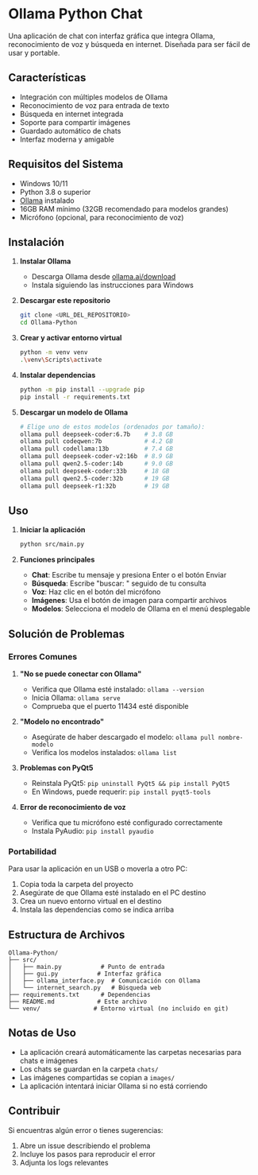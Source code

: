 # Ollama Python Chat

Una aplicación de chat con interfaz gráfica que integra Ollama, reconocimiento de voz y búsqueda en internet. Diseñada para ser fácil de usar y portable.

## Características

- Integración con múltiples modelos de Ollama
- Reconocimiento de voz para entrada de texto
- Búsqueda en internet integrada
- Soporte para compartir imágenes
- Guardado automático de chats
- Interfaz moderna y amigable

## Requisitos del Sistema

- Windows 10/11
- Python 3.8 o superior
- [Ollama](https://ollama.ai/download) instalado
- 16GB RAM mínimo (32GB recomendado para modelos grandes)
- Micrófono (opcional, para reconocimiento de voz)

## Instalación

1. **Instalar Ollama**
   - Descarga Ollama desde [ollama.ai/download](https://ollama.ai/download)
   - Instala siguiendo las instrucciones para Windows

2. **Descargar este repositorio**
   ```bash
   git clone <URL_DEL_REPOSITORIO>
   cd Ollama-Python
   ```

3. **Crear y activar entorno virtual**
   ```bash
   python -m venv venv
   .\venv\Scripts\activate
   ```

4. **Instalar dependencias**
   ```bash
   python -m pip install --upgrade pip
   pip install -r requirements.txt
   ```

5. **Descargar un modelo de Ollama**
   ```bash
   # Elige uno de estos modelos (ordenados por tamaño):
   ollama pull deepseek-coder:6.7b    # 3.8 GB
   ollama pull codeqwen:7b            # 4.2 GB
   ollama pull codellama:13b          # 7.4 GB
   ollama pull deepseek-coder-v2:16b  # 8.9 GB
   ollama pull qwen2.5-coder:14b      # 9.0 GB
   ollama pull deepseek-coder:33b     # 18 GB
   ollama pull qwen2.5-coder:32b      # 19 GB
   ollama pull deepseek-r1:32b        # 19 GB
   ```

## Uso

1. **Iniciar la aplicación**
   ```bash
   python src/main.py
   ```

2. **Funciones principales**
   - **Chat**: Escribe tu mensaje y presiona Enter o el botón Enviar
   - **Búsqueda**: Escribe "buscar: " seguido de tu consulta
   - **Voz**: Haz clic en el botón del micrófono
   - **Imágenes**: Usa el botón de imagen para compartir archivos
   - **Modelos**: Selecciona el modelo de Ollama en el menú desplegable

## Solución de Problemas

### Errores Comunes

1. **"No se puede conectar con Ollama"**
   - Verifica que Ollama esté instalado: `ollama --version`
   - Inicia Ollama: `ollama serve`
   - Comprueba que el puerto 11434 esté disponible

2. **"Modelo no encontrado"**
   - Asegúrate de haber descargado el modelo: `ollama pull nombre-modelo`
   - Verifica los modelos instalados: `ollama list`

3. **Problemas con PyQt5**
   - Reinstala PyQt5: `pip uninstall PyQt5 && pip install PyQt5`
   - En Windows, puede requerir: `pip install pyqt5-tools`

4. **Error de reconocimiento de voz**
   - Verifica que tu micrófono esté configurado correctamente
   - Instala PyAudio: `pip install pyaudio`

### Portabilidad

Para usar la aplicación en un USB o moverla a otro PC:

1. Copia toda la carpeta del proyecto
2. Asegúrate de que Ollama esté instalado en el PC destino
3. Crea un nuevo entorno virtual en el destino
4. Instala las dependencias como se indica arriba

## Estructura de Archivos

```
Ollama-Python/
├── src/
│   ├── main.py           # Punto de entrada
│   ├── gui.py           # Interfaz gráfica
│   ├── ollama_interface.py  # Comunicación con Ollama
│   └── internet_search.py   # Búsqueda web
├── requirements.txt      # Dependencias
├── README.md            # Este archivo
└── venv/               # Entorno virtual (no incluido en git)
```

## Notas de Uso

- La aplicación creará automáticamente las carpetas necesarias para chats e imágenes
- Los chats se guardan en la carpeta `chats/`
- Las imágenes compartidas se copian a `images/`
- La aplicación intentará iniciar Ollama si no está corriendo

## Contribuir

Si encuentras algún error o tienes sugerencias:
1. Abre un issue describiendo el problema
2. Incluye los pasos para reproducir el error
3. Adjunta los logs relevantes
